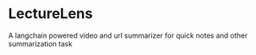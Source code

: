 # LectureLens
A langchain powered video and url summarizer for quick notes and other summarization task
